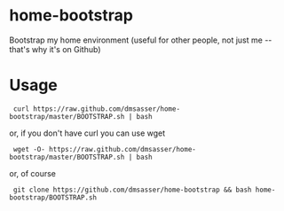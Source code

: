home-bootstrap
==============

Bootstrap my home environment (useful for other people, not just me -- that's why it's on Github)

Usage
=====

     curl https://raw.github.com/dmsasser/home-bootstrap/master/BOOTSTRAP.sh | bash

or, if you don't have curl you can use wget

     wget -O- https://raw.github.com/dmsasser/home-bootstrap/master/BOOTSTRAP.sh | bash

or, of course

     git clone https://github.com/dmsasser/home-bootstrap && bash home-bootstrap/BOOTSTRAP.sh

 

